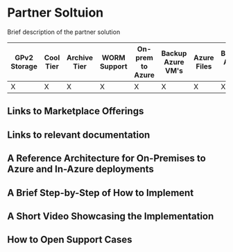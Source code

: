 # Partner Soltuion

Brief description of the partner solution

| GPv2 Storage |  Cool Tier | Archive Tier | WORM Support | On-prem to Azure | Backup Azure VM's | Azure Files | Backup Azure Blob |
|--------------|------------|--------------|--------------|------------------|-------------------|-------------|-------------------|
|X             |X           |X             |X             |X                 |X                  |X            |X 


## Links to Marketplace Offerings

## Links to relevant documentation

## A Reference Architecture for On-Premises to Azure and In-Azure deployments

## A Brief Step-by-Step of How to Implement

## A Short Video Showcasing the Implementation

## How to Open Support Cases

